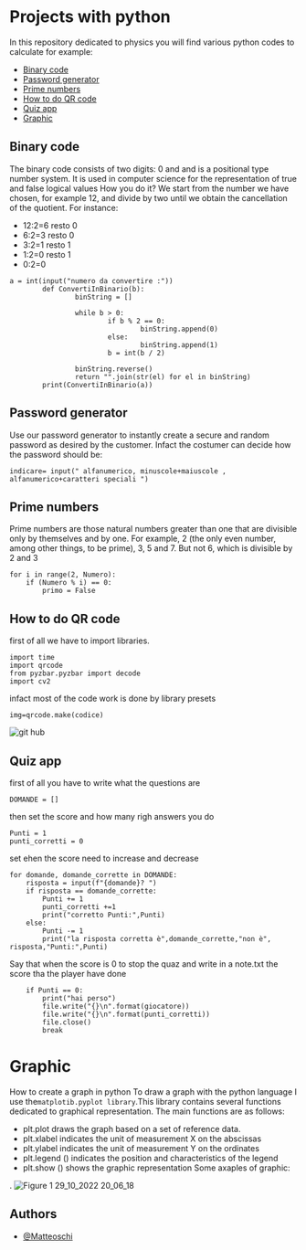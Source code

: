 # Projects with python
In this repository dedicated to physics you will find various python codes to calculate  for example:
- [Binary code](#Binary-code)
- [Password generator](#Password-generator)
- [Prime numbers](#Prime-numbers)
- [How to do QR code](#How-to-do-QR-code)
- [Quiz app](#Quiz-app)
- [Graphic](#Graphic)

## Binary code
<a name="Binary-code"></a>
The binary code consists of two digits: 0 and and is a positional type number system. It is used in computer science for the representation of true and false logical values
How you do it? We start from the number we have chosen, for example 12, and divide by two until we obtain the cancellation of the quotient. For instance:

- 12:2=6    resto 0
- 6:2=3     resto 0
- 3:2=1     resto 1
- 1:2=0     resto 1
- 0:2=0

```
a = int(input("numero da convertire :"))
        def ConvertiInBinario(b):
                binString = []

                while b > 0:
                        if b % 2 == 0:
                                binString.append(0)
                        else:
                                binString.append(1)
                        b = int(b / 2)

                binString.reverse()
                return "".join(str(el) for el in binString)
        print(ConvertiInBinario(a))
```
## Password generator
<a name="Password-generator"></a>
Use our password generator to instantly create a secure and random password  as desired by the customer. Infact the costumer can decide how the password should be:
```
indicare= input(" alfanumerico, minuscole+maiuscole , alfanumerico+caratteri speciali ")
```
## Prime numbers
<a name="Prime-numbers"></a>
Prime numbers are those natural numbers greater than one that are divisible only by themselves and by one. For example, 2 (the only even number, among other things, to be prime), 3, 5 and 7. But not 6, which is divisible by 2 and 3
```
for i in range(2, Numero):
    if (Numero % i) == 0:
        primo = False
```
## How to do QR code
<a name="How-to-do-QR-code"></a>
first of all we have to import libraries.
```
import time
import qrcode
from pyzbar.pyzbar import decode
import cv2
```
infact most of the code work is done by library presets
```
img=qrcode.make(codice)
```
![git hub](https://user-images.githubusercontent.com/94646702/174076238-8392a7a4-9a10-4755-a958-b99bfa3c65ae.png)

## Quiz app
<a name="Quiz-app"></a>
first of all you have to write what the questions are
```
DOMANDE = []
```
then set the score and how many righ answers you do
```
Punti = 1
punti_corretti = 0
```
set ehen the score need to increase and decrease 
```
for domande, domande_corrette in DOMANDE:
    risposta = input(f"{domande}? ")
    if risposta == domande_corrette:
        Punti += 1
        punti_corretti +=1
        print("corretto Punti:",Punti)
    else:
        Punti -= 1
        print("la risposta corretta è",domande_corrette,"non è", risposta,"Punti:",Punti)
```
Say that when the score is 0 to stop the quaz and write in a note.txt the score tha the player have done
```
    if Punti == 0:
        print("hai perso")
        file.write("{}\n".format(giocatore))
        file.write("{}\n".format(punti_corretti))  
        file.close()
        break
```
# Graphic
<a name="Graphic"></a>
How to create a graph in python To draw a graph with the python language I use the```matplotib.pyplot library```.This library contains several functions dedicated to graphical representation.
The main functions are as follows: 
- plt.plot draws the graph based on a set of reference data. 
- plt.xlabel indicates the unit of measurement X on the abscissas 
- plt.ylabel indicates the unit of measurement Y on the ordinates 
- plt.legend () indicates the position and characteristics of the legend 
- plt.show () shows the graphic representation
Some axaples of graphic:



.
![Figure 1 29_10_2022 20_06_18](https://user-images.githubusercontent.com/94646702/198847032-8002aee1-51aa-4018-b691-c5cc46d65449.png)

## Authors

- [@Matteoschi](https://github.com/Matteoschi)
